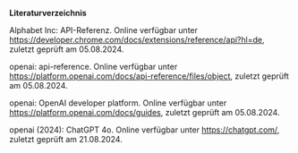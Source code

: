 **Literaturverzeichnis**

Alphabet Inc: API-Referenz. Online verfügbar unter https://developer.chrome.com/docs/extensions/reference/api?hl=de, zuletzt geprüft am 05.08.2024.

openai: api-reference. Online verfügbar unter https://platform.openai.com/docs/api-reference/files/object, zuletzt geprüft am 05.08.2024.

openai: OpenAI developer platform. Online verfügbar unter https://platform.openai.com/docs/guides, zuletzt geprüft am 05.08.2024.

openai (2024): ChatGPT 4o. Online verfügbar unter https://chatgpt.com/, zuletzt geprüft am 21.08.2024.
